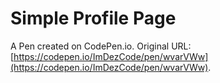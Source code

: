 # Simple Profile Page

A Pen created on CodePen.io. Original URL: [https://codepen.io/ImDezCode/pen/wvarVWw](https://codepen.io/ImDezCode/pen/wvarVWw).


